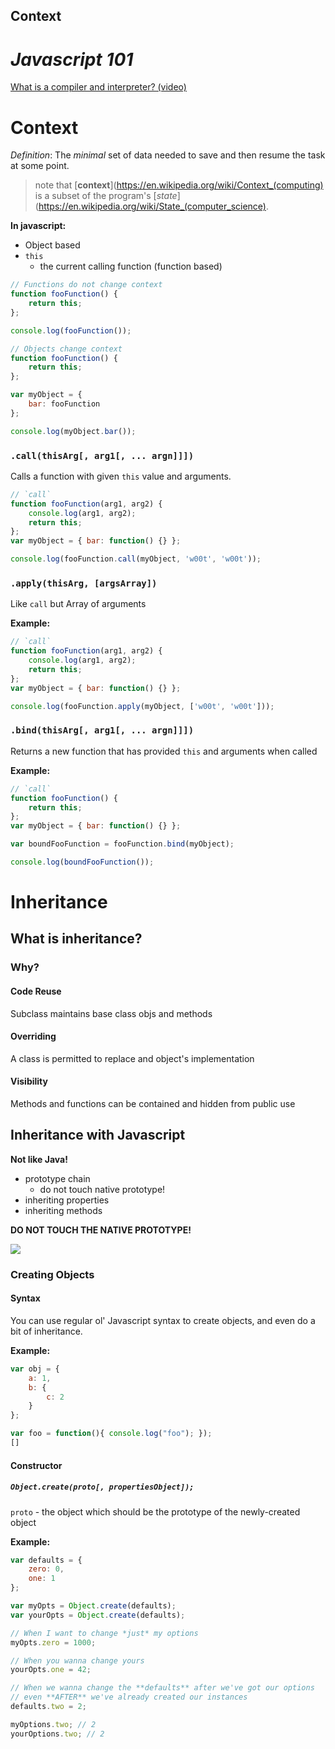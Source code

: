 Context
----

# _Javascript 101_


[What is a compiler and interpreter? (video)](https://www.youtube.com/watch?v=kmQUB-5cEgM)

# Context

*Definition*: The _minimal_ set of data needed to save and then resume the task at some point.

> note that [**context**](https://en.wikipedia.org/wiki/Context_(computing) is a subset of the program's [_state_](https://en.wikipedia.org/wiki/State_(computer_science).

**In javascript:**

- Object based
- `this`
    - the current calling function (function based)
    
```javascript
// Functions do not change context
function fooFunction() {
    return this;
};

console.log(fooFunction());
```

```javascript
// Objects change context
function fooFunction() {
    return this;
};

var myObject = { 
    bar: fooFunction
};

console.log(myObject.bar());
```

### `.call(thisArg[, arg1[, ... argn]]])`

Calls a function with given `this` value and arguments.
    
```javascript
// `call`
function fooFunction(arg1, arg2) {
    console.log(arg1, arg2);
    return this;
};
var myObject = { bar: function() {} };

console.log(fooFunction.call(myObject, 'w00t', 'w00t'));
```

### `.apply(thisArg, [argsArray])`

Like `call` but Array of arguments

**Example:**

```javascript
// `call`
function fooFunction(arg1, arg2) {
    console.log(arg1, arg2);
    return this;
};
var myObject = { bar: function() {} };

console.log(fooFunction.apply(myObject, ['w00t', 'w00t']));
```

### `.bind(thisArg[, arg1[, ... argn]]])` 

Returns a new function that has provided `this` and arguments when called

**Example:**

```javascript
// `call`
function fooFunction() {
    return this;
};
var myObject = { bar: function() {} };

var boundFooFunction = fooFunction.bind(myObject);

console.log(boundFooFunction());
```

# Inheritance

## What is inheritance?

### Why?

#### Code Reuse

Subclass maintains base class objs and methods

#### Overriding

A class is permitted to replace and object's implementation

#### Visibility

Methods and functions can be contained and hidden from public use

## Inheritance with Javascript

**Not like Java!**

- prototype chain
     - do not touch native prototype!
- inheriting properties
- inheriting methods

**DO NOT TOUCH THE NATIVE PROTOTYPE!**

![](http://media0.giphy.com/media/4evFnSs4h7FFm/giphy.gif)

### Creating Objects

#### Syntax

You can use regular ol' Javascript syntax to create objects, and even do a bit of inheritance.

**Example:**

```javascript
var obj = { 
    a: 1,
    b: {
        c: 2
    }
};

var foo = function(){ console.log("foo"); });
[]
```

#### Constructor

##### `Object.create(proto[, propertiesObject]);`

`proto` - the object which should be the prototype of the newly-created object

**Example:**

```javascript
var defaults = {
    zero: 0,
    one: 1
};

var myOpts = Object.create(defaults);
var yourOpts = Object.create(defaults);

// When I want to change *just* my options
myOpts.zero = 1000;

// When you wanna change yours
yourOpts.one = 42;

// When we wanna change the **defaults** after we've got our options
// even **AFTER** we've already created our instances
defaults.two = 2;

myOptions.two; // 2
yourOptions.two; // 2
```